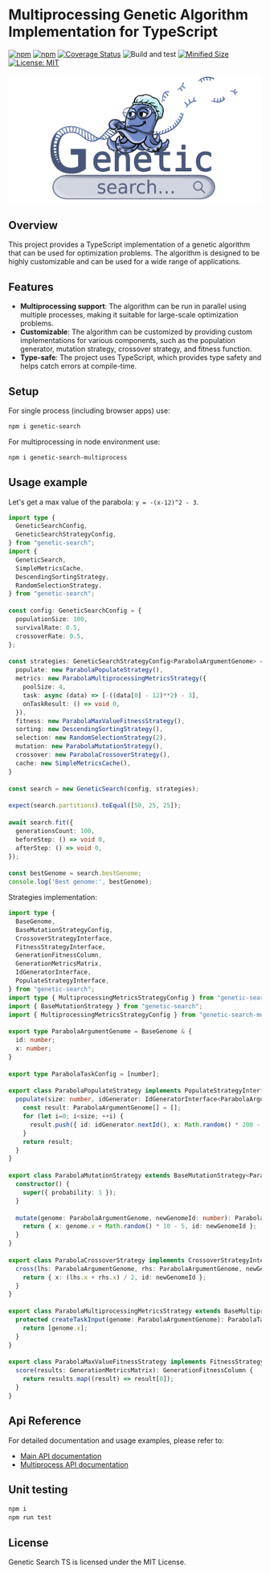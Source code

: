 # Multiprocessing Genetic Algorithm Implementation for TypeScript

[![npm](https://img.shields.io/npm/v/genetic-search.svg)](https://www.npmjs.com/package/genetic-search)
[![npm](https://img.shields.io/npm/dm/genetic-search.svg?style=flat)](https://www.npmjs.com/package/genetic-search)
[![Coverage Status](https://coveralls.io/repos/github/Smoren/genetic-search-ts/badge.svg?branch=master&rand=222)](https://coveralls.io/github/Smoren/genetic-search-ts?branch=master)
![Build and test](https://github.com/Smoren/genetic-search-ts/actions/workflows/test.yml/badge.svg)
[![Minified Size](https://badgen.net/bundlephobia/minzip/genetic-search)](https://bundlephobia.com/result?p=genetic-search)
[![License: MIT](https://img.shields.io/badge/License-MIT-yellow.svg)](https://opensource.org/licenses/MIT)

![Logo](docs/images/logo.png)

Overview
--------

This project provides a TypeScript implementation of a genetic algorithm that can be used for optimization problems. The algorithm is designed to be highly customizable and can be used for a wide range of applications.

Features
--------

* **Multiprocessing support**: The algorithm can be run in parallel using multiple processes, making it suitable for large-scale optimization problems.
* **Customizable**: The algorithm can be customized by providing custom implementations for various components, such as the population generator, mutation strategy, crossover strategy, and fitness function.
* **Type-safe**: The project uses TypeScript, which provides type safety and helps catch errors at compile-time.

Setup
-----

For single process (including browser apps) use:
```bash
npm i genetic-search
```

For multiprocessing in node environment use:
```bash
npm i genetic-search-multiprocess
```

Usage example
-------------

Let's get a max value of the parabola: `y = -(x-12)^2 - 3`.

```typescript
import type {
  GeneticSearchConfig,
  GeneticSearchStrategyConfig,
} from "genetic-search";
import {
  GeneticSearch,
  SimpleMetricsCache,
  DescendingSortingStrategy,
  RandomSelectionStrategy,
} from "genetic-search";

const config: GeneticSearchConfig = {
  populationSize: 100,
  survivalRate: 0.5,
  crossoverRate: 0.5,
};

const strategies: GeneticSearchStrategyConfig<ParabolaArgumentGenome> = {
  populate: new ParabolaPopulateStrategy(),
  metrics: new ParabolaMultiprocessingMetricsStrategy({
    poolSize: 4,
    task: async (data) => [-((data[0] - 12)**2) - 3],
    onTaskResult: () => void 0,
  }),
  fitness: new ParabolaMaxValueFitnessStrategy(),
  sorting: new DescendingSortingStrategy(),
  selection: new RandomSelectionStrategy(2),
  mutation: new ParabolaMutationStrategy(),
  crossover: new ParabolaCrossoverStrategy(),
  cache: new SimpleMetricsCache(),
}

const search = new GeneticSearch(config, strategies);

expect(search.partitions).toEqual([50, 25, 25]);

await search.fit({
  generationsCount: 100,
  beforeStep: () => void 0,
  afterStep: () => void 0,
});

const bestGenome = search.bestGenome;
console.log('Best genome:', bestGenome);
```

Strategies implementation:

```typescript
import type {
  BaseGenome,
  BaseMutationStrategyConfig,
  CrossoverStrategyInterface,
  FitnessStrategyInterface,
  GenerationFitnessColumn,
  GenerationMetricsMatrix,
  IdGeneratorInterface,
  PopulateStrategyInterface,
} from "genetic-search";
import type { MultiprocessingMetricsStrategyConfig } from "genetic-search-multiprocess";
import { BaseMutationStrategy } from "genetic-search";
import { MultiprocessingMetricsStrategyConfig } from "genetic-search-multiprocess";

export type ParabolaArgumentGenome = BaseGenome & {
  id: number;
  x: number;
}

export type ParabolaTaskConfig = [number];

export class ParabolaPopulateStrategy implements PopulateStrategyInterface<ParabolaArgumentGenome> {
  populate(size: number, idGenerator: IdGeneratorInterface<ParabolaArgumentGenome>): ParabolaArgumentGenome[] {
    const result: ParabolaArgumentGenome[] = [];
    for (let i=0; i<size; ++i) {
      result.push({ id: idGenerator.nextId(), x: Math.random() * 200 - 100 });
    }
    return result;
  }
}

export class ParabolaMutationStrategy extends BaseMutationStrategy<ParabolaArgumentGenome, BaseMutationStrategyConfig> {
  constructor() {
    super({ probability: 1 });
  }

  mutate(genome: ParabolaArgumentGenome, newGenomeId: number): ParabolaArgumentGenome {
    return { x: genome.x + Math.random() * 10 - 5, id: newGenomeId };
  }
}

export class ParabolaCrossoverStrategy implements CrossoverStrategyInterface<ParabolaArgumentGenome> {
  cross(lhs: ParabolaArgumentGenome, rhs: ParabolaArgumentGenome, newGenomeId: number): ParabolaArgumentGenome {
    return { x: (lhs.x + rhs.x) / 2, id: newGenomeId };
  }
}

export class ParabolaMultiprocessingMetricsStrategy extends BaseMultiprocessingMetricsStrategy<ParabolaArgumentGenome, MultiprocessingMetricsStrategyConfig<ParabolaTaskConfig>, ParabolaTaskConfig> {
  protected createTaskInput(genome: ParabolaArgumentGenome): ParabolaTaskConfig {
    return [genome.x];
  }
}

export class ParabolaMaxValueFitnessStrategy implements FitnessStrategyInterface {
  score(results: GenerationMetricsMatrix): GenerationFitnessColumn {
    return results.map((result) => result[0]);
  }
}
```

Api Reference
-------------

For detailed documentation and usage examples, please refer to:
* [Main API documentation](https://smoren.github.io/genetic-search-ts/)
* [Multiprocess API documentation](https://smoren.github.io/genetic-search-multiprocess-ts/)

Unit testing
------------

```bash
npm i
npm run test
```

License
-------

Genetic Search TS is licensed under the MIT License.
